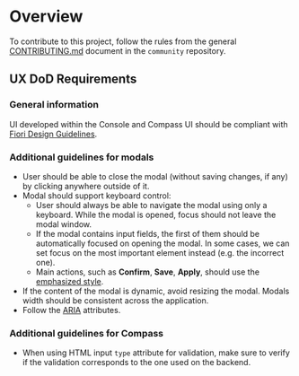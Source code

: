 
# Overview

To contribute to this project, follow the rules from the general [CONTRIBUTING.md](https://github.com/kyma-project/community/blob/master/CONTRIBUTING.md) document in the `community` repository.

## UX DoD Requirements

### General information

UI developed within the Console and Compass UI should be compliant with [Fiori Design Guidelines](https://experience.sap.com/fiori-design-web/).

### Additional guidelines for modals

* User should be able to close the modal (without saving changes, if any) by clicking anywhere outside of it.
* Modal should support keyboard control:
    * User should always be able to navigate the modal using only a keyboard. While the modal is opened, focus should not leave the modal window.
    * If the modal contains input fields, the first of them should be automatically focused on opening the modal. In some cases, we can set focus on the most important element instead (e.g. the incorrect one).
    * Main actions, such as **Confirm**, **Save**, **Apply**, should use the [emphasized style](https://experience.sap.com/fiori-design-web/button).
* If the content of the modal is dynamic, avoid resizing the modal. Modals width should be consistent across the application.
* Follow the [ARIA](https://www.w3.org/WAI/standards-guidelines/aria/) attributes.

### Additional guidelines for Compass

* When using HTML input `type` attribute for validation, make sure to verify if the validation corresponds to the one used on the backend.
